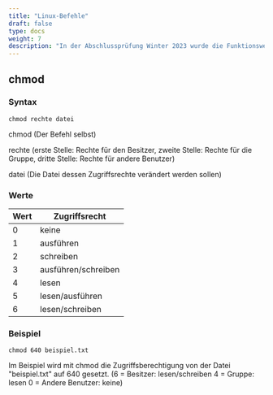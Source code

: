 ```yaml
---
title: "Linux-Befehle"
draft: false
type: docs
weight: 7
description: "In der Abschlussprüfung Winter 2023 wurde die Funktionsweise des chmod Befehls abgefragt. Es gab eine Hilfestellung dafür, jedoch schadet es nicht sich trotzdem vorher damit zu befassen."
---
```


## chmod

### Syntax

```
chmod rechte datei
```

chmod (Der Befehl selbst)

rechte (erste Stelle: Rechte für den Besitzer, zweite Stelle: Rechte für die Gruppe, dritte Stelle: Rechte für andere Benutzer)

datei (Die Datei dessen Zugriffsrechte verändert werden sollen)

### Werte

| Wert | Zugriffsrecht
| ---- | -------------
| 0    | keine
| 1    | ausführen
| 2    | schreiben
| 3    | ausführen/schreiben
| 4    | lesen
| 5    | lesen/ausführen
| 6    | lesen/schreiben

### Beispiel

```
chmod 640 beispiel.txt
```

Im Beispiel wird mit chmod die Zugriffsberechtigung von der Datei "beispiel.txt" auf 640 gesetzt. (6 = Besitzer: lesen/schreiben 4 = Gruppe: lesen 0 = Andere Benutzer: keine)
